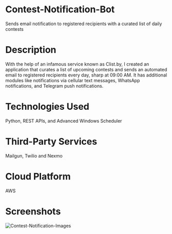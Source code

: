 # Contest-Notification-Bot
Sends email notification to registered recipients with a curated list of daily contests

# Description

With the help of an infamous service known as Clist.by, I created an application that curates a list of upcoming contests and sends an automated email to registered recipients every day, sharp at 09:00 AM. It has additional modules like notifications via cellular text messages, WhatsApp notifications, and Telegram push notifications.

# Technologies Used
Python, REST APIs, and Advanced Windows Scheduler

# Third-Party Services
Mailgun, Twilio and Nexmo

# Cloud Platform
AWS

# Screenshots
![Contest-Notification-Images](https://i.imgur.com/BAnXIEs.png)
